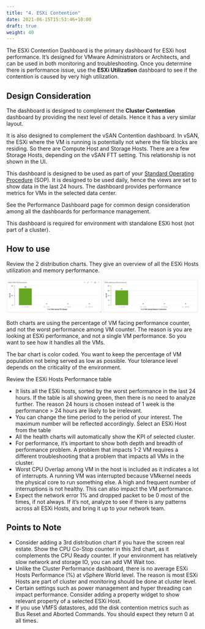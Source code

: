 ```yaml
---
title: "4. ESXi Contention"
date: 2021-06-15T15:53:46+10:00
draft: true
weight: 40
---
```


The ESXi Contention Dashboard is the primary dashboard for ESXi host performance. It’s designed for VMware Administrators or Architects, and can be used in both monitoring and troubleshooting. Once you determine there is performance issue, use the **ESXi Utilization** dashboard to see if the contention is caused by very high utilization. 

## Design Consideration

The dashboard is designed to complement the **Cluster Contention** dashboard by providing the next level of details. Hence it has a very similar layout. 

It is also designed to complement the vSAN Contention dashboard. In vSAN, the ESXi where the VM is running is potentially not where the file blocks are residing. So there are Compute Host and Storage Hosts. There are a few Storage Hosts, depending on the vSAN FTT setting. This relationship is not shown in the UI. 

This dashboard is designed to be used as part of your [Standard Operating Procedure](https://en.wikipedia.org/wiki/Standard_operating_procedure) (SOP). It is designed to be used daily, hence the views are set to show data in the last 24 hours. The dashboard provides performance metrics for VMs in the selected data center. 

See the Performance Dashboard page for common design consideration among all the dashboards for performance management. 

This dashboard is required for environment with standalone ESXi host (not part of a cluster).

## How to use

Review the 2 distribution charts. They give an overview of all the ESXi Hosts utilization and memory performance.

![](3.2.4-fig-1.png)

Both charts are using the percentage of VM facing performance counter, and not the worst performance among VM counter. The reason is you are looking at ESXi performance, and not a single VM performance. So you want to see how it handles all the VMs.

The bar chart is color coded. You want to keep the percentage of VM population not being served as low as possible. Your tolerance level depends on the criticality of the environment. 

Review the ESXi Hosts Performance table
- It lists all the ESXi hosts, sorted by the worst performance in the last 24 hours. If the table is all showing green, then there is no need to analyze further. The reason 24 hours is chosen instead of 1 week is the performance > 24 hours are likely to be irrelevant. 
- You can change the time period to the period of your interest. The maximum number will be reflected accordingly. 
Select an ESXi Host from the table
- All the health charts will automatically show the KPI of selected cluster.
- For performance, it’s important to show both depth and breadth of performance problem. A problem that impacts 1-2 VM requires a different troubleshooting that a problem that impacts all VMs in the cluster. 
- Worst CPU Overlap among VM in the host is included as it indicates a lot of interrupts. A running VM was interrupted because VMkernel needs the physical core to run something else. A high and frequent number of interruptions is not healthy. This can also impact the VM performance. 
- Expect the network error 1% and dropped packet to be 0 most of the times, if not always. If it’s not, analyze to see if there is any patterns across all ESXi Hosts, and bring it up to your network team. 

## Points to Note

- Consider adding a 3rd distribution chart if you have the screen real estate. Show the CPU Co-Stop counter in this 3rd chart, as it complements the CPU Ready counter. If your environment has relatively slow network and storage IO, you can add VM Wait too. 
- Unlike the Cluster Performance dashboard, there is no average ESXi Hosts Performance (%) at vSphere World level. The reason is most ESXi Hosts are part of cluster and monitoring should be done at cluster level.
- Certain settings such as power management and hyper threading can impact performance. Consider adding a property widget to show relevant property of a selected ESXi Host.
- If you use VMFS datastores, add the disk contention metrics such as Bus Reset and Aborted Commands. You should expect they return 0 at all times.
